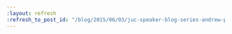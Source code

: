 ```yaml
---
:layout: refresh
:refresh_to_post_id: "/blog/2015/06/03/juc-speaker-blog-series-andrew-phillips-juc-u-s-east"
---
```

